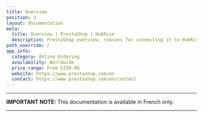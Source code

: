 ```yaml
---
title: Overview
position: 1
layout: documentation
meta:
  title: Overview | PrestaShop | HubRise
  description: PrestaShop overview, reasons for connecting it to HubRise and summary of integrated features. Synchronise data between your EPOS and your apps.
path_override: /
app_info:
  category: Online Ordering
  availability: Worldwide
  price_range: From €239.99
  website: https://www.prestashop.com/en
  contact: https://www.prestashop.com/en/contact
---
```


---

**IMPORTANT NOTE:** This documentation is available <Link to="/fr/apps/prestashop" addLocalePrefix={false}>in French only</Link>.

---
